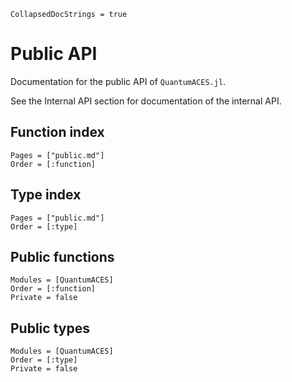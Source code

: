 ```@meta
CollapsedDocStrings = true
```

# Public API

Documentation for the public API of `QuantumACES.jl`.

See the Internal API section for documentation of the internal API.

## Function index

```@index
Pages = ["public.md"]
Order = [:function]
```

## Type index

```@index
Pages = ["public.md"]
Order = [:type]
```

## Public functions

```@autodocs
Modules = [QuantumACES]
Order = [:function]
Private = false
```

## Public types

```@autodocs
Modules = [QuantumACES]
Order = [:type]
Private = false
```
